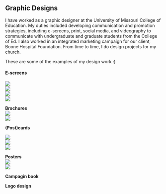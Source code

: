 ## Graphic Designs 

I have worked as a graphic designer at the University of Missouri College of Education. My duties included developing communication and promotion strategies, including e-screens, print, social media, and videography to communicate with undergraduate and graduate students from the College of Ed. I also worked in an integrated marketing campaign for our client, Boone Hospital Foundation. From time to time, I do design projects for my church.  

These are some of the examples of my design work :)

#### E-screens<br>
<img src="namyeon.github.io/9.png"> <br>
<img src="namyeon.github.io/10.png"> <br> 
<img src="namyeon.github.io/1.png"> <br>
<img src="namyeon.github.io/2.png">
<br>

**Brochures**<br>
<img src="namyeon.github.io/7.png"> <br>
<img src="namyeon.github.io/6.png">
<br>

**(Post)cards**  <br> 

<img src="namyeon.github.io/4.png"> <br>
<img src="namyeon.github.io/4.5.png"> <br>
<img src="namyeon.github.io/3.png"> <br>

**Posters** <br> 
<img src="namyeon.github.io/5.png"> <br>
<img src="namyeon.github.io/8.png"> <br>

**Campagin book** 

**Logo design**
